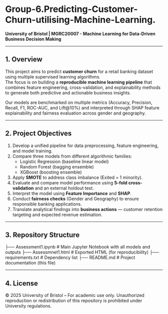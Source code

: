 # Group-6.Predicting-Customer-Churn-utilising-Machine-Learning.
**University of Bristol | MGRC20007 - Machine Learning for Data-Driven Business Decision Making**

---

## 1. Overview  

This project aims to predict **customer churn** for a retail banking dataset using multiple supervised learning algorithms.  
The focus is on building a **reproducible machine learning pipeline** that combines feature engineering, cross-validation, and explainability methods to generate both predictive and actionable business insights.  

Our models are benchmarked on multiple metrics (Accuracy, Precision, Recall, F1, ROC-AUC, and Lift@10%) and interpreted through SHAP feature explainability and fairness evaluation across gender and geography.  

---

## 2. Project Objectives  

1. Develop a unified pipeline for data preprocessing, feature engineering, and model training.  
2. Compare three models from different algorithmic families:  
   - Logistic Regression (baseline linear model)  
   - Random Forest (bagging ensemble)  
   - XGBoost (boosting ensemble)  
3. Apply **SMOTE** to address class imbalance (Exited = 1 minority).  
4. Evaluate and compare model performance using **5-fold cross-validation** and an external holdout test.  
5. Interpret the model using **Feature Importance** and **SHAP**.  
6. Conduct **fairness checks** (Gender and Geography) to ensure responsible banking applications.  
7. Translate analytical findings into **business actions** — customer retention targeting and expected revenue estimation.  

---

## 3. Repository Structure  
├── Assessment1.ipynb          # Main Jupyter Notebook with all models and outputs
├── Assessmnet1.html            # Exported HTML (for reproducibility)
├── requirements.txt                  # Dependency list
├── README.md                         # Project documentation (this file)

---

## 4. License
© 2025 University of Bristol – For academic use only.
Unauthorized reproduction or redistribution of this repository is prohibited under University regulations.
